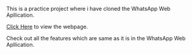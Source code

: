 This is a practice project where i have cloned the WhatsApp Web Apllication.

[Click Here](https://abhishekr14.github.io/WhatsApp-Clone/)  to view the webpage.

Check out all the features which are same as it is in the WhatsApp Web Apllication. 
